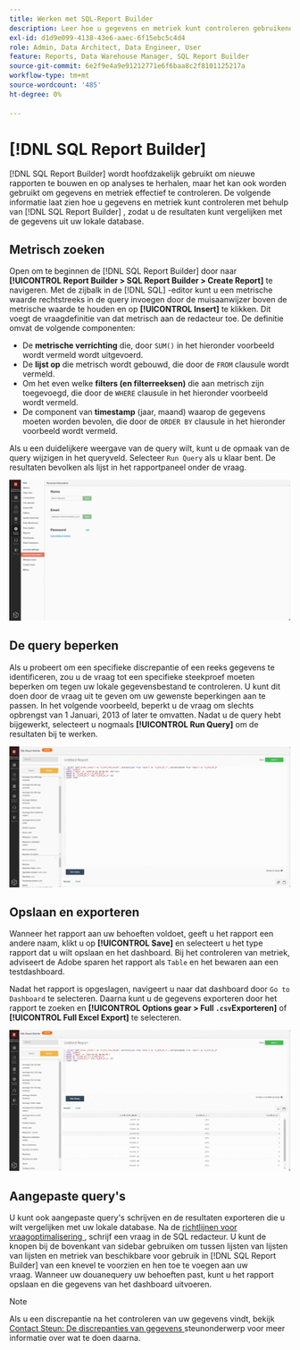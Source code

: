 ```yaml
---
title: Werken met SQL-Report Builder
description: Leer hoe u gegevens en metriek kunt controleren gebruikend de SQL Report Builder zodat u de resultaten met de gegevens van uw lokale gegevensbestand kunt vergelijken.
exl-id: d1d9e099-4138-43e6-aaec-6f15ebc5c4d4
role: Admin, Data Architect, Data Engineer, User
feature: Reports, Data Warehouse Manager, SQL Report Builder
source-git-commit: 6e2f9e4a9e91212771e6f6baa8c2f8101125217a
workflow-type: tm+mt
source-wordcount: '485'
ht-degree: 0%

---
```


# [!DNL SQL Report Builder]

[!DNL SQL Report Builder] wordt hoofdzakelijk gebruikt om nieuwe rapporten te bouwen en op analyses te herhalen, maar het kan ook worden gebruikt om gegevens en metriek effectief te controleren. De volgende informatie laat zien hoe u gegevens en metriek kunt controleren met behulp van [!DNL SQL Report Builder] , zodat u de resultaten kunt vergelijken met de gegevens uit uw lokale database.

## Metrisch zoeken

Open om te beginnen de [!DNL SQL Report Builder] door naar **[!UICONTROL Report Builder > SQL Report Builder > Create Report]** te navigeren. Met de zijbalk in de [!DNL SQL] -editor kunt u een metrische waarde rechtstreeks in de query invoegen door de muisaanwijzer boven de metrische waarde te houden en op **[!UICONTROL Insert]** te klikken. Dit voegt de vraagdefinitie van dat metrisch aan de redacteur toe. De definitie omvat de volgende componenten:

- De **metrische verrichting** die, door `SUM()` in het hieronder voorbeeld wordt vermeld wordt uitgevoerd.
- De **lijst op** die metrisch wordt gebouwd, die door de `FROM` clausule wordt vermeld.
- Om het even welke **filters (en filterreeksen)** die aan metrisch zijn toegevoegd, die door de `WHERE` clausule in het hieronder voorbeeld wordt vermeld.
- De component van **timestamp** (jaar, maand) waarop de gegevens moeten worden bevolen, die door de `ORDER BY` clausule in het hieronder voorbeeld wordt vermeld.

Als u een duidelijkere weergave van de query wilt, kunt u de opmaak van de query wijzigen in het queryveld. Selecteer `Run Query` als u klaar bent. De resultaten bevolken als lijst in het rapportpaneel onder de vraag.

![](../../assets/run-query-results.gif)

## De query beperken

Als u probeert om een specifieke discrepantie of een reeks gegevens te identificeren, zou u de vraag tot een specifieke steekproef moeten beperken om tegen uw lokale gegevensbestand te controleren. U kunt dit doen door de vraag uit te geven om uw gewenste beperkingen aan te passen. In het volgende voorbeeld, beperkt u de vraag om slechts opbrengst van 1 Januari, 2013 of later te omvatten. Nadat u de query hebt bijgewerkt, selecteert u nogmaals **[!UICONTROL Run Query]** om de resultaten bij te werken.

![](../../assets/restricting-query.gif)

## Opslaan en exporteren

Wanneer het rapport aan uw behoeften voldoet, geeft u het rapport een andere naam, klikt u op **[!UICONTROL Save]** en selecteert u het type rapport dat u wilt opslaan en het dashboard. Bij het controleren van metriek, adviseert de Adobe sparen het rapport als `Table` en het bewaren aan een testdashboard.

Nadat het rapport is opgeslagen, navigeert u naar dat dashboard door `Go to Dashboard` te selecteren. Daarna kunt u de gegevens exporteren door het rapport te zoeken en **[!UICONTROL Options gear > Full `.csv`Exporteren]** of **[!UICONTROL Full Excel Export]** te selecteren.

![](../../assets/export-dboard-data.gif)

## Aangepaste query&#39;s

U kunt ook aangepaste query&#39;s schrijven en de resultaten exporteren die u wilt vergelijken met uw lokale database. Na de [ richtlijnen voor vraagoptimalisering ](../../best-practices/optimizing-your-sql-queries.md), schrijf een vraag in de SQL redacteur. U kunt de knopen bij de bovenkant van sidebar gebruiken om tussen lijsten van lijsten van lijsten en metriek van beschikbare voor gebruik in [!DNL SQL Report Builder] van een knevel te voorzien en hen toe te voegen aan uw vraag. Wanneer uw douanequery uw behoeften past, kunt u het rapport opslaan en die gegevens van het dashboard uitvoeren.

>[!NOTE]
>
>Als u een discrepantie na het controleren van uw gegevens vindt, bekijk [ Contact Steun: De discrepanties van gegevens ](https://experienceleague.adobe.com/docs/commerce-knowledge-base/kb/troubleshooting/miscellaneous/mbi-data-discrepancies.html) steunonderwerp voor meer informatie over wat te doen daarna.

